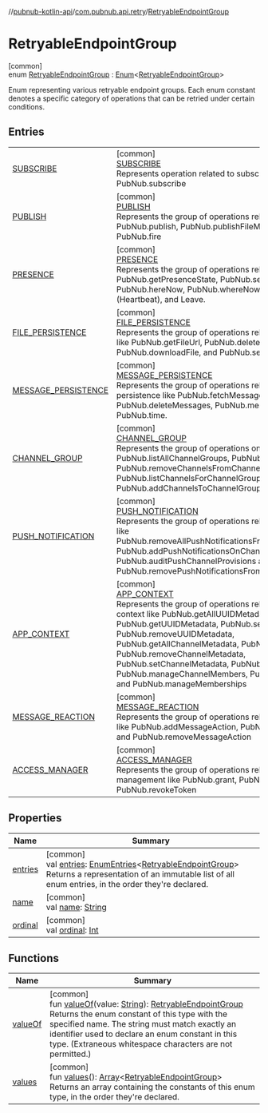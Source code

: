//[pubnub-kotlin-api](../../../index.md)/[com.pubnub.api.retry](../index.md)/[RetryableEndpointGroup](index.md)

# RetryableEndpointGroup

[common]\
enum [RetryableEndpointGroup](index.md) : [Enum](https://kotlinlang.org/api/latest/jvm/stdlib/kotlin/-enum/index.html)&lt;[RetryableEndpointGroup](index.md)&gt; 

Enum representing various retryable endpoint groups. Each enum constant denotes a specific category of operations that can be retried under certain conditions.

## Entries

| | |
|---|---|
| [SUBSCRIBE](-s-u-b-s-c-r-i-b-e/index.md) | [common]<br>[SUBSCRIBE](-s-u-b-s-c-r-i-b-e/index.md)<br>Represents operation related to subscribing like PubNub.subscribe |
| [PUBLISH](-p-u-b-l-i-s-h/index.md) | [common]<br>[PUBLISH](-p-u-b-l-i-s-h/index.md)<br>Represents the group of operations related to publishing like PubNub.publish, PubNub.publishFileMessage, PubNub.signal, PubNub.fire |
| [PRESENCE](-p-r-e-s-e-n-c-e/index.md) | [common]<br>[PRESENCE](-p-r-e-s-e-n-c-e/index.md)<br>Represents the group of operations related to presence like PubNub.getPresenceState, PubNub.setPresenceState, PubNub.hereNow, PubNub.whereNow, PubNub.presence (Heartbeat), and Leave. |
| [FILE_PERSISTENCE](-f-i-l-e_-p-e-r-s-i-s-t-e-n-c-e/index.md) | [common]<br>[FILE_PERSISTENCE](-f-i-l-e_-p-e-r-s-i-s-t-e-n-c-e/index.md)<br>Represents the group of operations related to file persistence like PubNub.getFileUrl, PubNub.deleteFile, PubNub.listFiles, PubNub.downloadFile, and PubNub.sendFile. |
| [MESSAGE_PERSISTENCE](-m-e-s-s-a-g-e_-p-e-r-s-i-s-t-e-n-c-e/index.md) | [common]<br>[MESSAGE_PERSISTENCE](-m-e-s-s-a-g-e_-p-e-r-s-i-s-t-e-n-c-e/index.md)<br>Represents the group of operations related to message persistence like PubNub.fetchMessages, PubNub.deleteMessages, PubNub.messageCounts, and PubNub.time. |
| [CHANNEL_GROUP](-c-h-a-n-n-e-l_-g-r-o-u-p/index.md) | [common]<br>[CHANNEL_GROUP](-c-h-a-n-n-e-l_-g-r-o-u-p/index.md)<br>Represents the group of operations on channel group like  PubNub.listAllChannelGroups, PubNub.deleteChannelGroup, PubNub.removeChannelsFromChannelGroup, PubNub.listChannelsForChannelGroup, and PubNub.addChannelsToChannelGroup |
| [PUSH_NOTIFICATION](-p-u-s-h_-n-o-t-i-f-i-c-a-t-i-o-n/index.md) | [common]<br>[PUSH_NOTIFICATION](-p-u-s-h_-n-o-t-i-f-i-c-a-t-i-o-n/index.md)<br>Represents the group of operations related to push notification like PubNub.removeAllPushNotificationsFromDeviceWithPushToken, PubNub.addPushNotificationsOnChannels, PubNub.auditPushChannelProvisions and PubNub.removePushNotificationsFromChannels |
| [APP_CONTEXT](-a-p-p_-c-o-n-t-e-x-t/index.md) | [common]<br>[APP_CONTEXT](-a-p-p_-c-o-n-t-e-x-t/index.md)<br>Represents the group of operations related to application context like PubNub.getAllUUIDMetadata, PubNub.getUUIDMetadata, PubNub.setUUIDMetadata, PubNub.removeUUIDMetadata, PubNub.getAllChannelMetadata, PubNub.getChannelMetadata, PubNub.removeChannelMetadata, PubNub.setChannelMetadata, PubNub.getChannelMembers, PubNub.manageChannelMembers, PubNub.getMemberships, and PubNub.manageMemberships |
| [MESSAGE_REACTION](-m-e-s-s-a-g-e_-r-e-a-c-t-i-o-n/index.md) | [common]<br>[MESSAGE_REACTION](-m-e-s-s-a-g-e_-r-e-a-c-t-i-o-n/index.md)<br>Represents the group of operations related to message reaction like PubNub.addMessageAction, PubNub.getMessageActions and PubNub.removeMessageAction |
| [ACCESS_MANAGER](-a-c-c-e-s-s_-m-a-n-a-g-e-r/index.md) | [common]<br>[ACCESS_MANAGER](-a-c-c-e-s-s_-m-a-n-a-g-e-r/index.md)<br>Represents the group of operations related to access management like PubNub.grant, PubNub.grantToken, PubNub.revokeToken |

## Properties

| Name | Summary |
|---|---|
| [entries](entries.md) | [common]<br>val [entries](entries.md): [EnumEntries](https://kotlinlang.org/api/latest/jvm/stdlib/kotlin.enums/-enum-entries/index.html)&lt;[RetryableEndpointGroup](index.md)&gt;<br>Returns a representation of an immutable list of all enum entries, in the order they're declared. |
| [name](-a-c-c-e-s-s_-m-a-n-a-g-e-r/index.md#-372974862%2FProperties%2F-1863117221) | [common]<br>val [name](-a-c-c-e-s-s_-m-a-n-a-g-e-r/index.md#-372974862%2FProperties%2F-1863117221): [String](https://kotlinlang.org/api/latest/jvm/stdlib/kotlin/-string/index.html) |
| [ordinal](-a-c-c-e-s-s_-m-a-n-a-g-e-r/index.md#-739389684%2FProperties%2F-1863117221) | [common]<br>val [ordinal](-a-c-c-e-s-s_-m-a-n-a-g-e-r/index.md#-739389684%2FProperties%2F-1863117221): [Int](https://kotlinlang.org/api/latest/jvm/stdlib/kotlin/-int/index.html) |

## Functions

| Name | Summary |
|---|---|
| [valueOf](value-of.md) | [common]<br>fun [valueOf](value-of.md)(value: [String](https://kotlinlang.org/api/latest/jvm/stdlib/kotlin/-string/index.html)): [RetryableEndpointGroup](index.md)<br>Returns the enum constant of this type with the specified name. The string must match exactly an identifier used to declare an enum constant in this type. (Extraneous whitespace characters are not permitted.) |
| [values](values.md) | [common]<br>fun [values](values.md)(): [Array](https://kotlinlang.org/api/latest/jvm/stdlib/kotlin/-array/index.html)&lt;[RetryableEndpointGroup](index.md)&gt;<br>Returns an array containing the constants of this enum type, in the order they're declared. |
